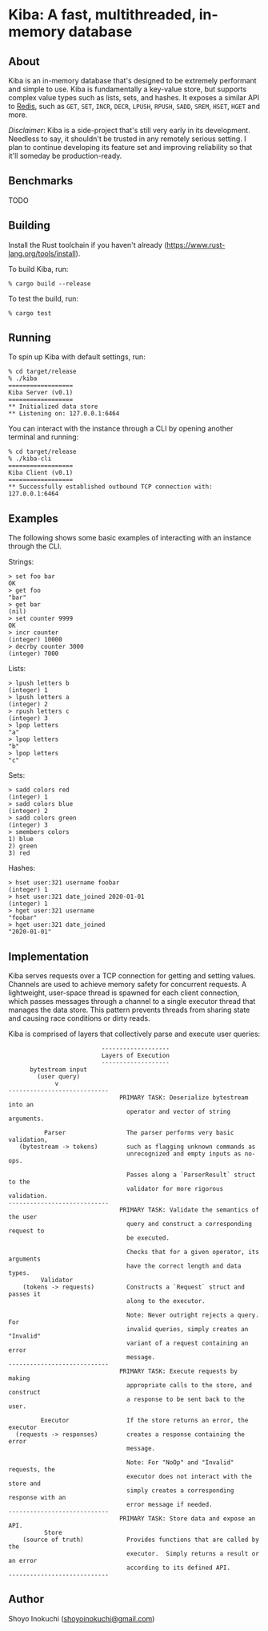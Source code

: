 # Kiba: A fast, multithreaded, in-memory database

## About
Kiba is an in-memory database that's designed to be extremely performant and simple to use.
Kiba is fundamentally a key-value store, but supports complex value types such as lists, sets, and hashes.
It exposes a similar API to [Redis](https://github.com/redis/redis), such as `GET`, `SET`,
`INCR`, `DECR`, `LPUSH`, `RPUSH`, `SADD`, `SREM`, `HSET`, `HGET` and more.

*Disclaimer*: Kiba is a side-project that's still very early in its development. Needless to say, it
shouldn't be trusted in any remotely serious setting. I plan to continue developing its feature set and
improving reliability so that it'll someday be production-ready.

## Benchmarks
TODO

## Building
Install the Rust toolchain if you haven't already (https://www.rust-lang.org/tools/install).

To build Kiba, run:
```
% cargo build --release
```
To test the build, run:
```
% cargo test
```

## Running
To spin up Kiba with default settings, run:
```
% cd target/release
% ./kiba
==================
Kiba Server (v0.1)
==================
** Initialized data store
** Listening on: 127.0.0.1:6464
```
You can interact with the instance through a CLI by opening another terminal and running:
```
% cd target/release
% ./kiba-cli
==================
Kiba Client (v0.1)
==================
** Successfully established outbound TCP connection with: 127.0.0.1:6464
```

## Examples
The following shows some basic examples of interacting with an instance through the CLI.

Strings:
```
> set foo bar
OK
> get foo
"bar"
> get bar
(nil)
> set counter 9999
OK
> incr counter
(integer) 10000
> decrby counter 3000
(integer) 7000
```

Lists:
```
> lpush letters b
(integer) 1
> lpush letters a
(integer) 2
> rpush letters c
(integer) 3
> lpop letters
"a"
> lpop letters
"b"
> lpop letters
"c"
```

Sets:
```
> sadd colors red
(integer) 1
> sadd colors blue
(integer) 2
> sadd colors green
(integer) 3
> smembers colors
1) blue
2) green
3) red
```

Hashes:
```
> hset user:321 username foobar
(integer) 1
> hset user:321 date_joined 2020-01-01
(integer) 1
> hget user:321 username
"foobar"
> hget user:321 date_joined
"2020-01-01"
```

## Implementation
Kiba serves requests over a TCP connection for getting and setting values.
Channels are used to achieve memory safety for concurrent requests. A lightweight,
user-space thread is spawned for each client connection, which passes
messages through a channel to a single executor thread that manages the data store.
This pattern prevents threads from sharing state and causing race conditions or
dirty reads.

Kiba is comprised of layers that collectively parse and execute user queries:

```
                          -------------------
                          Layers of Execution
                          -------------------
      bytestream input
        (user query)
             v
----------------------------
                               PRIMARY TASK: Deserialize bytestream into an
                                 operator and vector of string arguments.

          Parser                 The parser performs very basic validation,
   (bytestream -> tokens)        such as flagging unknown commands as
                                 unrecognized and empty inputs as no-ops.

                                 Passes along a `ParserResult` struct to the
                                 validator for more rigorous validation.
----------------------------
                               PRIMARY TASK: Validate the semantics of the user
                                 query and construct a corresponding request to
                                 be executed.

                                 Checks that for a given operator, its arguments
                                 have the correct length and data types.
         Validator
    (tokens -> requests)         Constructs a `Request` struct and passes it
                                 along to the executor.

                                 Note: Never outright rejects a query. For
                                 invalid queries, simply creates an "Invalid"
                                 variant of a request containing an error
                                 message.
----------------------------
                               PRIMARY TASK: Execute requests by making
                                 appropriate calls to the store, and construct
                                 a response to be sent back to the user.

         Executor                If the store returns an error, the executor
  (requests -> responses)        creates a response containing the error
                                 message.

                                 Note: For "NoOp" and "Invalid" requests, the
                                 executor does not interact with the store and
                                 simply creates a corresponding response with an
                                 error message if needed.
----------------------------
                               PRIMARY TASK: Store data and expose an API.
          Store
    (source of truth)            Provides functions that are called by the
                                 executor.  Simply returns a result or an error
                                 according to its defined API.
----------------------------
```
              
## Author
Shoyo Inokuchi (shoyoinokuchi@gmail.com)

